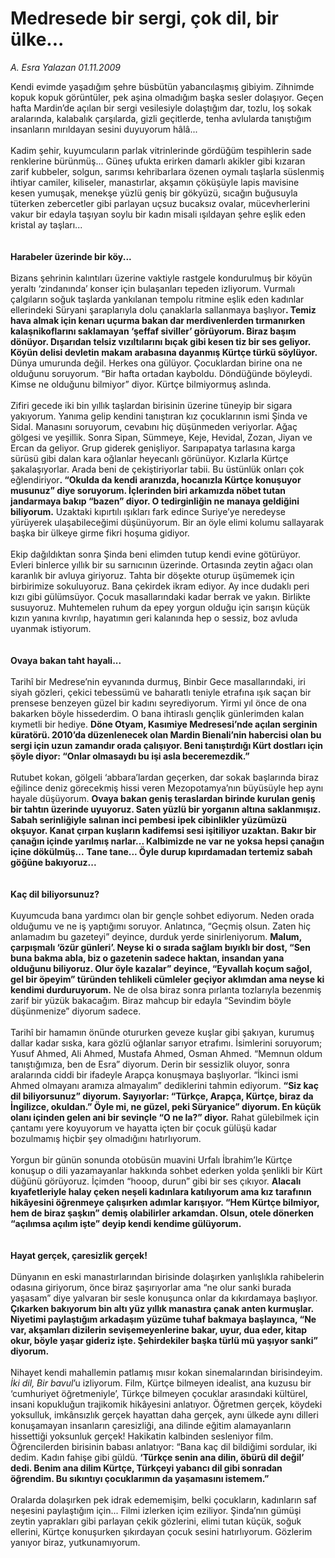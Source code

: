 # Medresede bir sergi, çok dil, bir ülke...

*A. Esra Yalazan 01.11.2009*

<div class="taraf_structure_2col_1zq">
<div class="margen_n">



 <p>Kendi evimde yaşadığım şehre büsbütün yabancılaşmış gibiyim. Zihnimde kopuk kopuk görüntüler, pek aşina olmadığım başka sesler dolaşıyor. Geçen hafta Mardin’de açılan bir sergi vesilesiyle dolaştığım dar, tozlu, loş sokak aralarında, kalabalık çarşılarda, gizli geçitlerde, tenha avlularda tanıştığım insanların mırıldayan sesini duyuyorum hâlâ... <br/><br/>Kadim şehir, kuyumcuların parlak vitrinlerinde gördüğüm tespihlerin sade renklerine bürünmüş... Güneş ufukta erirken damarlı akikler gibi kızaran zarif kubbeler, solgun, sarımsı kehribarlara özenen oymalı taşlarla süslenmiş ihtiyar camiler, kiliseler, manastırlar, akşamın çöküşüyle lapis mavisine kesen yumuşak, menekşe yüzlü geniş bir gökyüzü, sıcağın buğusuyla tüterken zebercetler gibi parlayan uçsuz bucaksız ovalar, mücevherlerini vakur bir edayla taşıyan soylu bir kadın misali ışıldayan şehre eşlik eden kristal ay taşları... <b><br/><br/><br/>Harabeler üzerinde bir köy...</b> <br/><br/>Bizans şehrinin kalıntıları üzerine vaktiyle rastgele kondurulmuş bir köyün yeraltı ‘zindanında’ konser için bulaşanları tepeden izliyorum. Vurmalı çalgıların soğuk taşlarda yankılanan tempolu ritmine eşlik eden kadınlar ellerindeki Süryani şaraplarıyla dolu çanaklarla sallanmaya başlıyor<b>. Temiz hava almak için kenarı uçurma bakan dar merdivenlerden tırmanırken kalaşnikoflarını saklamayan ‘şeffaf siviller’ görüyorum. Biraz başım dönüyor. Dışarıdan telsiz vızıltılarını bıçak gibi kesen tiz bir ses geliyor. Köyün delisi devletin makam arabasına dayanmış Kürtçe türkü söylüyor.</b> Dünya umurunda değil. Herkes ona gülüyor. Çocuklardan birine ona ne olduğunu soruyorum. “Bir hafta ortadan kayboldu. Döndüğünde böyleydi. Kimse ne olduğunu bilmiyor” diyor. Kürtçe bilmiyormuş aslında. <br/><br/>Zifiri gecede iki bin yıllık taşlardan birisinin üzerine tüneyip bir sigara yakıyorum. Yanıma gelip kendini tanıştıran kız çocuklarının ismi Şinda ve Sidal. Manasını soruyorum, cevabını hiç düşünmeden veriyorlar. Ağaç gölgesi ve yeşillik. Sonra Sipan, Sümmeye, Keje, Hevidal, Zozan, Jiyan ve Ercan da geliyor. Grup giderek genişliyor. Sarıpapatya tarlasına karga sürüsü gibi dalan kara oğlanlar heyecanlı görünüyor. Kızlarla Kürtçe şakalaşıyorlar. Arada beni de çekiştiriyorlar tabii. Bu üstünlük onları çok eğlendiriyor<b>. “Okulda da kendi aranızda, hocanızla Kürtçe konuşuyor musunuz” diye soruyorum. İçlerinden biri arkamızda nöbet tutan jandarmaya bakıp “bazen” diyor. O tedirginliğin ne manaya geldiğini biliyorum.</b> Uzaktaki kıpırtılı ışıkları fark edince Suriye’ye neredeyse yürüyerek ulaşabileceğimi düşünüyorum. Bir an öyle elimi kolumu sallayarak başka bir ülkeye girme fikri hoşuma gidiyor. <br/><br/>Ekip dağıldıktan sonra Şinda beni elimden tutup kendi evine götürüyor. Evleri binlerce yıllık bir su sarnıcının üzerinde. Ortasında zeytin ağacı olan karanlık bir avluya giriyoruz. Tahta bir döşekte oturup üşümemek için birbirimize sokuluyoruz. Bana çekirdek ikram ediyor. Ay ince dudaklı peri kızı gibi gülümsüyor. Çocuk masallarındaki kadar berrak ve yakın. Birlikte susuyoruz. Muhtemelen ruhum da epey yorgun olduğu için sarışın küçük kızın yanına kıvrılıp, hayatımın geri kalanında hep o sessiz, boz avluda uyanmak istiyorum. <b><br/><br/><br/>Ovaya bakan taht hayali...</b> <br/><br/>Tarihî bir Medrese’nin eyvanında durmuş, Binbir Gece masallarındaki, iri siyah gözleri, çekici tebessümü ve baharatlı teniyle etrafına ışık saçan bir prensese benzeyen güzel bir kadını seyrediyorum. Yirmi yıl önce de ona bakarken böyle hissederdim. O bana ihtiraslı gençlik günlerimden kalan kıymetli bir hediye. <b>Döne Otyam, Kasımiye Medresesi’nde açılan serginin küratörü. 2010’da düzenlenecek olan Mardin Bienali’nin habercisi olan bu sergi için uzun zamandır orada çalışıyor. Beni tanıştırdığı Kürt dostları için şöyle diyor: “Onlar olmasaydı bu işi asla beceremezdik.”</b> <br/><br/>Rutubet kokan, gölgeli ‘abbara’lardan geçerken, dar sokak başlarında biraz eğilince deniz görecekmiş hissi veren Mezopotamya’nın büyüsüyle hep aynı hayale düşüyorum. <b>Ovaya bakan geniş teraslardan birinde kurulan geniş bir tahtın üzerinde uyuyoruz. Saten yüzlü bir yorganın altına saklanmışız. Sabah serinliğiyle salınan inci pembesi ipek cibinlikler yüzümüzü okşuyor. Kanat çırpan kuşların kadifemsi sesi işitiliyor uzaktan. Bakır bir çanağın içinde yarılmış narlar... Kalbimizde ne var ne yoksa hepsi çanağın içine dökülmüş...</b> <b>Tane tane... Öyle durup kıpırdamadan tertemiz sabah göğüne bakıyoruz... <br/><br/><br/>Kaç dil biliyorsunuz? </b><br/><br/>Kuyumcuda bana yardımcı olan bir gençle sohbet ediyorum. Neden orada olduğumu ve ne iş yaptığımı soruyor. Anlatınca, “Geçmiş olsun. Zaten hiç anlamadım bu gazeteyi” deyince, durduk yerde sinirleniyorum. <b>Malum, çarpışmalı ‘özür günleri’. Neyse ki o sırada sağlam bıyıklı bir dost, “Sen buna bakma abla, biz o gazetenin sadece haktan, insandan yana olduğunu biliyoruz. Olur öyle kazalar” deyince, “Eyvallah koçum sağol, gel bir öpeyim” türünden tehlikeli cümleler geçiyor aklımdan ama neyse ki kendimi durduruyorum.</b> Ne de olsa biraz sonra pırlanta tozlarıyla bezenmiş zarif bir yüzük bakacağım. Biraz mahcup bir edayla “Sevindim böyle düşünmenize” diyorum sadece. <br/><br/>Tarihî bir hamamın önünde otururken geveze kuşlar gibi şakıyan, kurumuş dallar kadar sıska, kara gözlü oğlanlar sarıyor etrafımı. İsimlerini soruyorum; Yusuf Ahmed, Ali Ahmed, Mustafa Ahmed, Osman Ahmed. “Memnun oldum tanıştığımıza, ben de Esra” diyorum. Derin bir sessizlik oluyor, sonra aralarında ciddi bir ifadeyle Arapça konuşmaya başlıyorlar. “İkinci ismi Ahmed olmayanı aramıza almayalım” dediklerini tahmin ediyorum. <b>“Siz kaç dil biliyorsunuz” diyorum. Sayıyorlar: “Türkçe, Arapça, Kürtçe, biraz da İngilizce, okuldan.” Öyle mi, ne güzel, peki Süryanice” diyorum. En küçük olanı içinden gelen ani bir sevinçle “O ne la?” diyor.</b> Rahat gülebilmek için çantamı yere koyuyorum ve hayatta içten bir çocuk gülüşü kadar bozulmamış hiçbir şey olmadığını hatırlıyorum. <br/><br/>Yorgun bir günün sonunda otobüsün muavini Urfalı İbrahim’le Kürtçe konuşup o dili yazamayanlar hakkında sohbet ederken yolda şenlikli bir Kürt düğünü görüyoruz. İçimden “hooop, durun” gibi bir ses çıkıyor. <b>Alacalı kıyafetleriyle halay çeken neşeli kadınlara katılıyorum ama kız tarafının hikâyesini öğrenmeye çalışırken adımlar karışıyor. “Hem Kürtçe bilmiyor, hem de biraz şaşkın” demiş olabilirler arkamdan. Olsun, otele dönerken “açılımsa açılım işte” deyip kendi kendime gülüyorum. <br/><br/><br/>Hayat gerçek, çaresizlik gerçek!</b> <br/><br/>Dünyanın en eski manastırlarından birisinde dolaşırken yanlışlıkla rahibelerin odasına giriyorum, önce biraz şaşırıyorlar ama “ne olur sanki burada yaşasam” diye yalvaran bir sesle konuşunca onlar da kıkırdamaya başlıyor. <b>Çıkarken bakıyorum bin altı yüz yıllık manastıra çanak anten kurmuşlar. Niyetimi paylaştığım arkadaşım yüzüme tuhaf bakmaya başlayınca, “Ne var, akşamları dizilerin sevişemeyenlerine bakar, uyur, dua eder, kitap okur, böyle yaşar gideriz işte. Şehirdekiler başka türlü mü yaşıyor sanki” diyorum. </b><br/><br/>Nihayet kendi mahallemin patlamış mısır kokan sinemalarından birisindeyim. <i>İki dil, Bir bavul</i>’u izliyorum. Film, Kürtçe bilmeyen idealist, ana kuzusu bir ‘cumhuriyet öğretmeniyle’, Türkçe bilmeyen çocuklar arasındaki kültürel, insani kopukluğun trajikomik hikâyesini anlatıyor. Öğretmen gerçek, köydeki yoksulluk, imkânsızlık gerçek hayattan daha gerçek, aynı ülkede aynı dilleri konuşamayan insanların çaresizliği, ana dilinde eğitim alamayanların hissettiği yoksunluk gerçek! Hakikatin kalbinden sesleniyor film. Öğrencilerden birisinin babası anlatıyor: “Bana kaç dil bildiğimi sordular, iki dedim. Kadın fahişe gibi güldü. <b>‘Türkçe senin ana dilin, öbürü dil değil’ dedi. Benim ana dilim Kürtçe, Türkçeyi yabancı dil gibi sonradan öğrendim. Bu sıkıntıyı çocuklarımın da yaşamasını istemem.” </b><br/><br/>Oralarda dolaşırken pek idrak edememişim, belki çocukların, kadınların saf neşesini paylaştığım için... Filmi izlerken içim eziliyor. Şinda’nın gümüşi zeytin yaprakları gibi parlayan çekik gözlerini, elimi tutan küçük, soğuk ellerini, Kürtçe konuşurken şıkırdayan çocuk sesini hatırlıyorum. Gözlerim yanıyor biraz, yutkunamıyorum.</p>
<br/>
<br/>
<br/>



<br/>


<div id="taraf_not">
</div>

</div>


</div>
